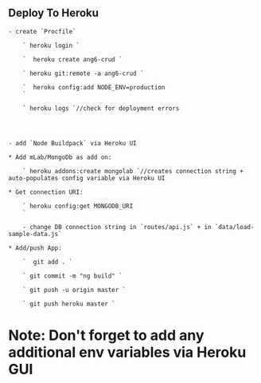 ## Deploy To Heroku

    - create `Procfile`

        ` heroku login `

        `  heroku create ang6-crud `

        ` heroku git:remote -a ang6-crud `

        `  heroku config:add NODE_ENV=production
        `

        ` heroku logs `//check for deployment errors




    - add `Node Buildpack` via Heroku UI

    * Add mLab/MongoDb as add on:

        ` heroku addons:create mongolab `//creates connection string + auto-populates config variable via Heroku UI

    * Get connection URI:

        ` heroku config:get MONGODB_URI
        `

        - change DB connection string in `routes/api.js` + in `data/load-sample-data.js`

    * Add/push App:

        `  git add . `

        ` git commit -m "ng build" `

        ` git push -u origin master `

        ` git push heroku master `

# Note: Don't forget to add any additional env variables via Heroku GUI
